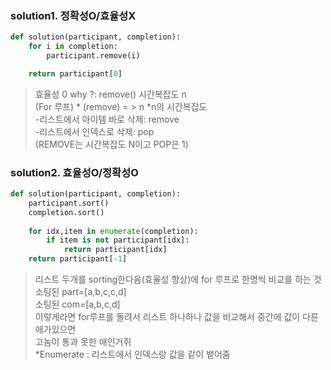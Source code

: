 <h3>solution1. 정확성O/효율성X</h3>

```python
def solution(participant, completion):
    for i in completion:
        participant.remove(i)

    return participant[0]
```
> 효율성 0 why ?:  remove() 시간복잡도 n <br>
(For 루프) * (remove) = > n *n의 시간복잡도  <br>
-리스트에서 아이템 바로 삭제: remove <br>
-리스트에서 인덱스로 삭제: pop <br>
(REMOVE는 시간복잡도 N이고 POP은 1)<br>





<h3>solution2. 효율성O/정확성O</h3>

```python
def solution(participant, completion):
    participant.sort()
    completion.sort()
    
    for idx,item in enumerate(completion):
        if item is not participant[idx]:
            return participant[idx]
    return participant[-1]
```
> 리스트 두개를 sorting한다음(효율성 향상)에 for 루프로 한명씩 비교를 하는 것<br>
소팅된 part=[a,b,c,c,d]<br>
소팅된 com=[a,b,c,d] <br>
이렇게라면 for루프를 돌려서 리스트 하나하나 값을 비교해서 중간에 값이 다른애가있으면 <br>
고놈이 통과 못한 애인거쥐<br>
*Enumerate : 리스트에서 인덱스랑 값을 같이 뱉어줌 <br>
